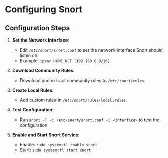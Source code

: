 # Configuring Snort

## Configuration Steps

1. **Set the Network Interface**:
   - Edit `/etc/snort/snort.conf` to set the network interface Snort should listen on.
   - Example: `ipvar HOME_NET [192.168.0.0/16]`

2. **Download Community Rules**:
   - Download and extract community rules to `/etc/snort/rules`.

3. **Create Local Rules**:
   - Add custom rules in `/etc/snort/rules/local.rules`.

4. **Test Configuration**:
   - Run `snort -T -c /etc/snort/snort.conf -i <interface>` to test the configuration.

5. **Enable and Start Snort Service**:
   - Enable: `sudo systemctl enable snort`
   - Start: `sudo systemctl start snort`
